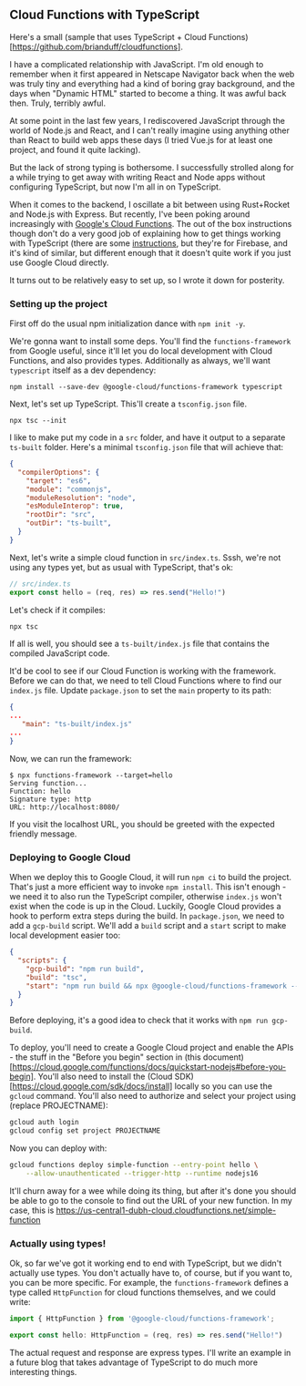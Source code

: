 ## Cloud Functions with TypeScript

Here's a small (sample that uses TypeScript + Cloud Functions)[https://github.com/brianduff/cloudfunctions].

I have a complicated relationship with JavaScript. I'm old enough to remember when it first appeared in Netscape Navigator back when the web was truly tiny and everything had a kind of boring gray background, and the days when "Dynamic HTML" started to become a thing. It was awful back then. Truly, terribly awful.

At some point in the last few years, I rediscovered JavaScript through the world of Node.js and React, and I can't really imagine using anything other than React to build web apps these days (I tried Vue.js for at least one project, and found it quite lacking).

But the lack of strong typing is bothersome. I successfully strolled along for a while trying to get away with writing React and Node apps without configuring TypeScript, but now I'm all in on TypeScript.

When it comes to the backend, I oscillate a bit between using Rust+Rocket and Node.js with Express. But recently, I've been poking around increasingly with [Google's Cloud Functions](https://developers.google.com/learn/topics/functions). The out of the box instructions though don't do a very good job of explaining how to get things working with TypeScript (there are some [instructions](https://firebase.google.com/docs/functions/typescript), but they're for Firebase, and it's kind of similar, but different enough that it doesn't quite work if you just use Google Cloud directly. 

It turns out to be relatively easy to set up, so I wrote it down for posterity.

### Setting up the project

First off do the usual npm initialization dance with `npm init -y`.

We're gonna want to install some deps. You'll find the `functions-framework` from Google useful, since it'll let you do local development with Cloud Functions, and also provides types. Additionally as always, we'll want `typescript` itself as a dev dependency:

```
npm install --save-dev @google-cloud/functions-framework typescript
```

Next, let's set up TypeScript. This'll create a `tsconfig.json` file.

```
npx tsc --init
```

I like to make put my code in a `src` folder, and have it output to a separate `ts-built` folder. Here's a minimal `tsconfig.json` file that will achieve that:

```json
{
  "compilerOptions": {
    "target": "es6",
    "module": "commonjs",
    "moduleResolution": "node",
    "esModuleInterop": true,
    "rootDir": "src",
    "outDir": "ts-built",
  }
}
```

Next, let's write a simple cloud function in `src/index.ts`. Sssh, we're not using any types yet, but as usual with TypeScript, that's ok:

```typescript
// src/index.ts
export const hello = (req, res) => res.send("Hello!")
```

Let's check if it compiles:

```bash
npx tsc
```

If all is well, you should see a `ts-built/index.js` file that contains the compiled JavaScript code.

It'd be cool to see if our Cloud Function is working with the framework. Before we can do that, we need to tell Cloud Functions where to find our `index.js` file. Update `package.json` to set the `main` property to its path:

```json
{
...
   "main": "ts-built/index.js"
...
}
```

Now, we can run the framework:

```
$ npx functions-framework --target=hello
Serving function...
Function: hello
Signature type: http
URL: http://localhost:8080/
```

If you visit the localhost URL, you should be greeted with the expected friendly message.

### Deploying to Google Cloud

When we deploy this to Google Cloud, it will run `npm ci` to build the project. That's just a more efficient way to invoke `npm install`. This isn't enough - we need it to also run the TypeScript compiler, otherwise `index.js` won't exist when the code is up in the Cloud. Luckily, Google Cloud provides a hook to perform extra steps during the build. In `package.json`, we need to add a `gcp-build` script. We'll add a `build` script and a `start` script to make local development easier too:

```json
{
  "scripts": {
    "gcp-build": "npm run build",
    "build": "tsc",
    "start": "npm run build && npx @google-cloud/functions-framework --target=hello"
  }
}
```

Before deploying, it's a good idea to check that it works with `npm run gcp-build`.

To deploy, you'll need to create a Google Cloud project and enable the APIs - the stuff in the "Before you begin" section in (this document)[https://cloud.google.com/functions/docs/quickstart-nodejs#before-you-begin]. You'll also need to install the (Cloud SDK)[https://cloud.google.com/sdk/docs/install] locally so you can use the `gcloud` command. You'll also need to authorize and select your project using (replace PROJECTNAME):

```bash
gcloud auth login
gcloud config set project PROJECTNAME
```

Now you can deploy with:

```bash
gcloud functions deploy simple-function --entry-point hello \
    --allow-unauthenticated --trigger-http --runtime nodejs16
```

It'll churn away for a wee while doing its thing, but after it's done you should be able to go to the console to find out the URL of your new function. In my case, this is https://us-central1-dubh-cloud.cloudfunctions.net/simple-function

### Actually using types!

Ok, so far we've got it working end to end with TypeScript, but we didn't actually use types. You don't actually have to, of course, but if you want to, you can be more specific. For example, the `functions-framework` defines a type called `HttpFunction` for cloud functions themselves, and we could write:

```typescript
import { HttpFunction } from '@google-cloud/functions-framework';

export const hello: HttpFunction = (req, res) => res.send("Hello!")
```

The actual request and response are express types. I'll write an example in a future blog that takes advantage of TypeScript to do much more interesting things. 
